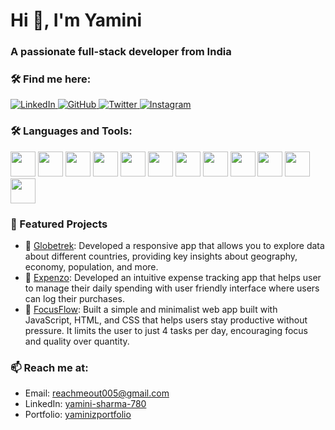 <h1 align="left">Hi 👋, I'm Yamini</h1>
<h3 align="left">A passionate full-stack developer from India</h3>

### 🛠️ Find me here:

<p align="left">
  <!-- LinkedIn -->
<a href="https://www.linkedin.com/in/yamini-sharma-780/" target="_blank">
  <img src="https://img.shields.io/badge/LinkedIn-Yamini_Sharma-blue?style=for-the-badge&logo=linkedin" alt="LinkedIn" />
</a>
<!-- GitHub -->
<a href="https://github.com/YaminiSharma780" target="_blank">
  <img src="https://img.shields.io/badge/GitHub-YaminiSharma780-181717?style=for-the-badge&logo=github&logoColor=white" alt="GitHub" />
</a>
<!-- Twitter -->
<a href="https://twitter.com/Yamini_Sharma_" target="_blank">
  <img src="https://img.shields.io/twitter/follow/Yamini_Sharma_?logo=twitter&style=for-the-badge" alt="Twitter" />
</a>

<!-- Instagram -->
<a href="https://www.instagram.com/yamini.ys/" target="_blank">
  <img src="https://img.shields.io/badge/Instagram-yamini.ys-E4405F?style=for-the-badge&logo=instagram&logoColor=white" alt="Instagram" />
</a>
</p>

### 🛠️ Languages and Tools:

<p align="left">
  <img src="https://cdn.jsdelivr.net/gh/devicons/devicon/icons/react/react-original.svg" width="40" height="40"/>
  <img src="https://cdn.jsdelivr.net/gh/devicons/devicon/icons/reactrouter/reactrouter-original.svg" width="40" height="40"/>
  <img src="https://cdn.jsdelivr.net/gh/devicons/devicon/icons/redux/redux-original.svg" width="40" height="40"/>
  <img src="https://cdn.jsdelivr.net/gh/devicons/devicon/icons/nodejs/nodejs-original.svg" width="40" height="40"/>
  <img src="https://cdn.jsdelivr.net/gh/devicons/devicon/icons/express/express-original.svg" width="40" height="40"/>
  <img src="https://cdn.jsdelivr.net/gh/devicons/devicon/icons/mongodb/mongodb-original.svg" width="40" height="40"/>
  <img src="https://cdn.jsdelivr.net/gh/devicons/devicon/icons/mysql/mysql-original.svg" width="40" height="40"/>
  <img src="https://cdn.jsdelivr.net/gh/devicons/devicon/icons/javascript/javascript-original.svg" width="40" height="40"/>
  <img src="https://cdn.jsdelivr.net/gh/devicons/devicon/icons/azuredevops/azuredevops-original.svg" width="40" height="40"/>
  <img src="https://cdn.jsdelivr.net/gh/devicons/devicon/icons/googlecloud/googlecloud-original.svg" width="40" height="40"/>
  <img src="https://cdn.jsdelivr.net/gh/devicons/devicon/icons/html5/html5-original.svg" width="40" height="40"/>
  <img src="https://cdn.jsdelivr.net/gh/devicons/devicon/icons/css3/css3-original.svg" width="40" height="40"/>
</p>

### 🚀 Featured Projects

- 🔗 [Globetrek](https://globe-trekk.netlify.app/): Developed a responsive app that allows you to explore data about different countries, providing key insights about geography, economy, population, and more.
- 🔗 [Expenzo](https://expenzo-tracker.netlify.app/): Developed an intuitive expense tracking app that helps user to manage their daily spending with user friendly interface where users can log their purchases.
- 🔗 [FocusFlow](https://focus-floww.netlify.app/): Built a simple and minimalist web app built with JavaScript, HTML, and CSS that helps users stay productive without pressure. It limits the user to just 4 tasks per day, encouraging focus and quality over quantity.

### 📫 Reach me at:

- Email: [reachmeout005@gmail.com](mailto:reachmeout005@gmail.com)
- LinkedIn: [yamini-sharma-780](https://www.linkedin.com/in/yamini-sharma-780/)
- Portfolio: [yaminizportfolio](https://yaminizportfolio.netlify.app/)

